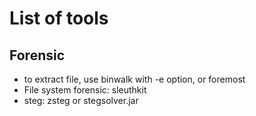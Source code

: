 # List of tools

## Forensic
- to extract file, use binwalk with -e option, or foremost
- File system forensic: sleuthkit
- steg: zsteg or stegsolver.jar
